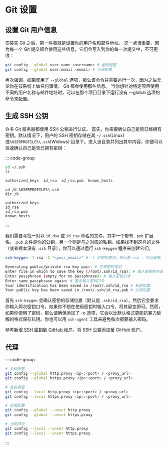 # Git 设置

## 设置 Git 用户信息
安装完 Git 之后，第一件事就是设置你的用户名和邮件地址。
这一点很重要，因为每一个 Git 提交都会使用这些信息，它们会写入到你的每一次提交中，不可更改：

```bash
git config --global user.name <username> # 全局配置
git config --global user.email <email> # 全局配置
```

再次强调，如果使用了 `--global` 选项，那么该命令只需要运行一次，因为之后无论你在该系统上做任何事情， Git 都会使用那些信息。
当你想针对特定项目使用不同的用户名称与邮件地址时，可以在那个项目目录下运行没有 --global 选项的命令来配置。

## 生成 SSH 公钥

许多 Git 服务器都使用 SSH 公钥进行认证。
首先，你需要确认自己是否已经拥有密钥。默认情况下，用户的 SSH 密钥存储在其 `~/.ssh`(Linux) 或`%USERPROFILE%\.ssh`(Widows) 目录下。进入该目录并列出其中内容，你便可以快速确认自己是否已拥有密钥：

::: code-group

```bash [Linux]
cd ~/.ssh
ls

authorized_keys  id_rsa  id_rsa.pub  known_hosts
```
```batch [Windows]
cd /d %USERPROFILE%\.ssh
dir /b

authorized_keys
id_rsa
id_rsa.pub
known_hosts
```
:::

我们需要寻找一对以 `id_dsa` 或 `id_rsa` 命名的文件，其中一个带有 `.pub` 扩展名。`.pub` 文件是你的公钥，另一个则是与之对应的私钥。如果找不到这样的文件（或者根本没有 `.ssh` 目录），你可以通过运行 `ssh-keygen` 程序来创建它们。

```bash
ssh-keygen -t rsa -C "<your_email>" # -t 定密钥类型，默认是 rsa ，可以省略。-C 设置注释文字，比如邮箱。

Generating public/private rsa key pair. # 生成密钥类型
Enter file in which to save the key (/root/.ssh/id_rsa): # 输入密钥的存储位置
Enter passphrase (empty for no passphrase): # 输入密钥口令
Enter same passphrase again: # 重复输入密钥口令
Your identification has been saved in /root/.ssh/id_rsa # 私钥位置
Your public key has been saved in /root/.ssh/id_rsa.pub # 公钥位置
```

首先 `ssh-keygen` 会确认密钥的存储位置（默认是 `.ssh/id_rsa`），然后它会要求你输入两次密钥口令。如果你不想在使用密钥时输入口令，将其留空即可。然而，如果你使用了密码，那么请确保添加了 -o 选项，它会以比默认格式更能抗暴力破解的格式保存私钥。你也可以用 `ssh-agent` 工具来避免每次都要输入密码。

参考[新增 SSH 密钥到 GitHub 帐户](https://docs.github.com/zh/authentication/connecting-to-github-with-ssh/adding-a-new-ssh-key-to-your-github-account)，将 SSH 公钥添加至 GitHub 账户。

## 代理

::: code-group
```bash [设置代理]
# 全局配置
git config --global http.proxy <ip>:<port> / <proxy_url>
git config --global https.proxy <ip>:<port> / <proxy_url> 

# 当前项目
git config --local http.proxy <ip>:<port> / <proxy_url>
git config --local https.proxy <ip>:<port> / <proxy_url> 

```
```bash [取消代理]
# 全局配置
git config --global --unset http.proxy
git config --global --unset https.proxy

# 当前项目
git config --local --unset http.proxy
git config --local --unset https.proxy
```
:::
